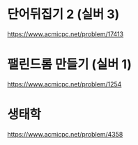 # 단어뒤집기 2 (실버 3)
https://www.acmicpc.net/problem/17413

# 팰린드롬 만들기 (실버 1)
https://www.acmicpc.net/problem/1254

# 생태학
https://www.acmicpc.net/problem/4358